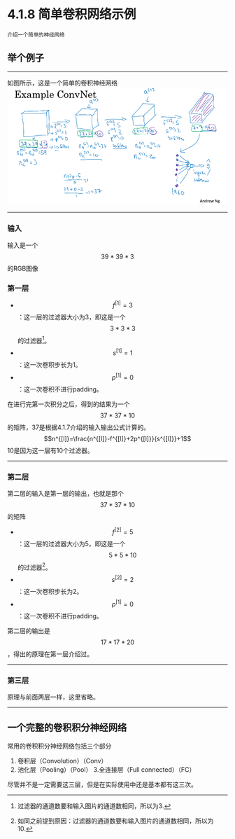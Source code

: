 # 4.1.8 简单卷积网络示例

```
介绍一个简单的神经网络
```

## 举个例子

---

如图所示，这是一个简单的卷积神经网络  
![](/assets/418/ExampleConvNet.png)

---

### 输入

输入是一个$$39*39*3$$的RGB图像

### 第一层

* $$f^{[1]}=3$$：这一层的过滤器大小为3，即这是一个$$3*3*3$$的过滤器[^1]。
* $$s^{[1]}=1$$：这一次卷积步长为1。
* $$p^{[1]}=0$$：这一次卷积不进行padding。

在进行完第一次积分之后，得到的结果为一个$$37*37*10$$的矩阵，37是根据4.1.7介绍的输入输出公式计算的。$$n^{[l]}=\frac{n^{[l]}-f^{[l]}+2p^{[l]}}{s^{[l]}}+1$$
10是因为这一层有10个过滤器。

---

### 第二层

第二层的输入是第一层的输出，也就是那个$$37*37*10$$的矩阵

* $$f^{[2]}=5$$：这一层的过滤器大小为5，即这是一个$$5*5*10$$的过滤器[^2]。
* $$s^{[2]}=2$$：这一次卷积步长为2。
* $$p^{[1]}=0$$：这一次卷积不进行padding。

第二层的输出是$$17*17*20$$，得出的原理在第一层介绍过。

---

### 第三层

原理与前面两层一样，这里省略。

---

## 一个完整的卷积积分神经网络

常用的卷积积分神经网络包括三个部分
1. 卷积层（Convolution）（Conv）
2. 池化层（Pooling）（Pool）
3.全连接层（Full connected）（FC）

尽管并不是一定需要这三层，但是在实际使用中还是基本都有这三次。

[^1]: 过滤器的通道数要和输入图片的通道数相同，所以为3.
[^2]: 如同之前提到原因：过滤器的通道数要和输入图片的通道数相同，所以为10.

